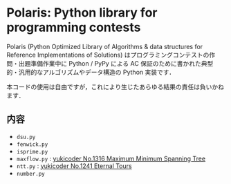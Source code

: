 # Polaris: Python library for programming contests

Polaris (Python Optimized Library of Algorithms & data structures for Reference Implementations of Solutions) はプログラミングコンテストの作問・出題準備作業中に Python / PyPy による AC 保証のために書かれた典型的・汎用的なアルゴリズムやデータ構造の Python 実装です．

本コードの使用は自由ですが，これにより生じたあらゆる結果の責任は負いかねます．

## 内容

- `dsu.py`
- `fenwick.py`
- `isprime.py`
- `maxflow.py` : [yukicoder No.1316 Maximum Minimum Spanning Tree](https://yukicoder.me/submissions/592540)
- `ntt.py` : [yukicoder No.1241 Eternal Tours](https://yukicoder.me/submissions/550349)
- `number.py`
